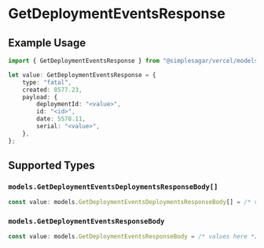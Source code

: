# GetDeploymentEventsResponse

## Example Usage

```typescript
import { GetDeploymentEventsResponse } from "@simplesagar/vercel/models/getdeploymenteventsop.js";

let value: GetDeploymentEventsResponse = {
    type: "fatal",
    created: 8577.23,
    payload: {
        deploymentId: "<value>",
        id: "<id>",
        date: 5578.11,
        serial: "<value>",
    },
};
```

## Supported Types

### `models.GetDeploymentEventsDeploymentsResponseBody[]`

```typescript
const value: models.GetDeploymentEventsDeploymentsResponseBody[] = /* values here */
```

### `models.GetDeploymentEventsResponseBody`

```typescript
const value: models.GetDeploymentEventsResponseBody = /* values here */
```

